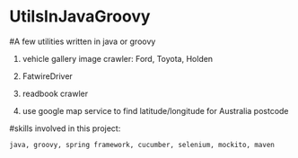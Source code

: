UtilsInJavaGroovy
=================

#A few utilities written in java or groovy

1. vehicle gallery image crawler: Ford, Toyota, Holden

2. FatwireDriver

3. readbook crawler

4. use google map service to find latitude/longitude for Australia postcode 


#skills involved in this project: 

`java, groovy, spring framework, cucumber, selenium, mockito, maven`
